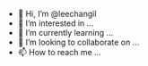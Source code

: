 - 👋 Hi, I’m @leechangil
- 👀 I’m interested in ...
- 🌱 I’m currently learning ...
- 💞️ I’m looking to collaborate on ...
- 📫 How to reach me ...

<!---
leechangil/leechangil is a ✨ special ✨ repository because its `README.md` (this file) appears on your GitHub profile.
You can click the Preview link to take a look at your changes.
--->
